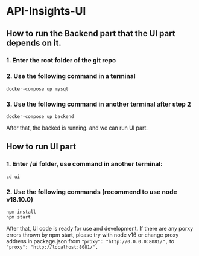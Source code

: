 # API-Insights-UI

## How to run the Backend part that the UI part depends on it.
### 1. Enter the root folder of the git repo
### 2. Use the following command in a terminal
```
docker-compose up mysql
```
### 3. Use the following command in another terminal after step 2
```
docker-compose up backend
```
After that, the backed is running. and we can run UI part.

## How to run UI part
### 1. Enter /ui folder, use command in another terminal:
```
cd ui
```
### 2. Use the following commands (recommend to use node v18.10.0)
```
npm install
npm start
```
After that, UI code is ready for use and development.
If there are any porxy errors thrown by npm start, please try with node v16 or change proxy address in package.json from `"proxy": "http://0.0.0.0:8081/",` to `"proxy": "http://localhost:8081/",`
